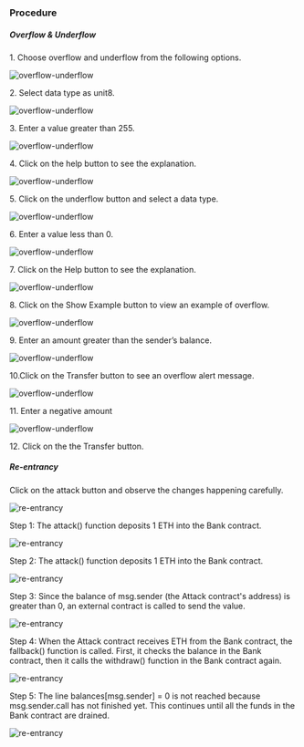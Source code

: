 ### Procedure

<h5>Overflow & Underflow</h5>
<p>1. Choose overflow and underflow from the following options.</p>
<div><img src="./images/image1.png" alt="overflow-underflow"></div>

<p>2. Select data type as unit8.</p>
<div><img src="./images/image2.png" alt="overflow-underflow"></div>
<p>3. Enter a value greater than 255.</p>
<div><img src="./images/image3.png" alt="overflow-underflow"></div>
<p>4. Click on the help button to see the explanation.</p>
<div><img src="./images/image4.png" alt="overflow-underflow"></div>
<p>5. Click on the underflow button and select a data type.</p>
<div><img src="./images/image5.png" alt="overflow-underflow"></div>
<p>6. Enter a value less than 0.</p>
<div><img src="./images/image6.png" alt="overflow-underflow"></div>
<p>7. Click on the Help button to see the explanation.</p>
<div><img src="./images/image7.png" alt="overflow-underflow"></div>
<p>8. Click on the Show Example button to view an example of overflow.</p>
<div><img src="./images/image8.png" alt="overflow-underflow"></div>
<p>9. Enter an amount greater than the sender’s balance.</p>
<div><img src="./images/image9.png" alt="overflow-underflow"></div>
<p>10.Click on the Transfer button to see an overflow alert message.</p>
<div><img src="./images/image10.png" alt="overflow-underflow"></div>
<p>11.  Enter a negative amount </p>
<div><img src="./images/image13.png" alt="overflow-underflow"></div>
<p>12. Click on the the Transfer button.</p>

<h5>Re-entrancy</h5>
<p>Click on the attack button and observe the changes happening carefully.</p>
<div><img src="./images/reentry.png" alt="re-entrancy"></div>
<p>Step 1: The attack() function deposits 1 ETH into the Bank contract.</p>
<div><img src="./images/step1.png" alt="re-entrancy"></div>
<p>Step 2: The attack() function deposits 1 ETH into the Bank contract.</p>
<div><img src="./images/step2.png" alt="re-entrancy"></div>
<p>Step 3: Since the balance of msg.sender (the Attack contract's address) is greater than 0, an external contract is called to send the value.</p>
<div><img src="./images/step3.png" alt="re-entrancy"></div>
<p>Step 4: When the Attack contract receives ETH from the Bank contract, the fallback() function is called. First, it checks the balance in the Bank contract, then it calls the withdraw() function in the Bank contract again.</p>
<div><img src="./images/step4.png" alt="re-entrancy"></div>
<p>Step 5: The line balances[msg.sender] = 0 is not reached because msg.sender.call has not finished yet. This continues until all the funds in the Bank contract are drained.</p>
<div><img src="./images/step5.png" alt="re-entrancy"></div>
<!-- <p>Step 6</p>
<div><img src="./images/step6.png" alt="re-entrancy"></div> -->
